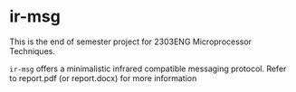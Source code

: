 # ir-msg
This is the end of semester project for 2303ENG Microprocessor Techniques.

`ir-msg` offers a minimalistic infrared compatible messaging protocol. Refer to report.pdf (or report.docx) for more information